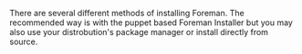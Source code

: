 
There are several different methods of installing Foreman. The recommended way is with the puppet based Foreman Installer but you may also use your distrobution's package manager or install directly from source.
